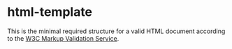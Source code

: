 # html-template


This is the minimal required structure for a valid HTML document according to the [W3C Markup Validation Service](https://validator.w3.org/).
